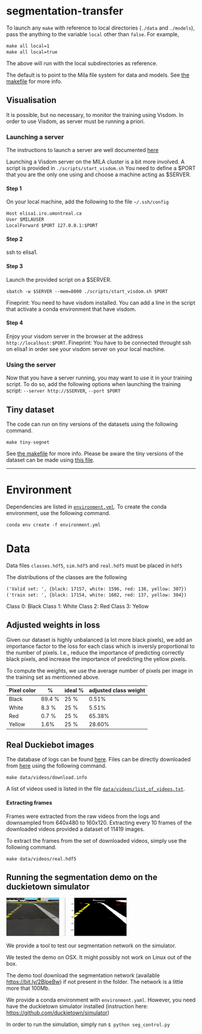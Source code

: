 # segmentation-transfer

To launch any `make` with reference to local directories (`./data` and `./models`), pass the anything to the variable `local` other than `false`. For example,

```
make all local=1
make all local=true
```
The above will run with the local subdirectories as reference.

The default is to point to the Mila file system for data and models. See [the makefile](makefile) for more info.

## Visualisation

It is possible, but no necessary, to monitor the training using Visdom. In order to use Visdom, as server must be running a priori.

### Launching a server
The instructions to launch a server are well documented [here](https://github.com/facebookresearch/visdom#usage)

Launching a Visdom server on the MILA cluster is a bit more involved. A script is provided in `./scripts/start_visdom.sh`
You need to define a $PORT that you are the only one using and choose a machine acting as $SERVER.

#### Step 1
On your local machine, add the following to the file `~/.ssh/config`
```
Host elisa1.iro.umontreal.ca
User $MILAUSER
LocalForward $PORT 127.0.0.1:$PORT
```

#### Step 2
ssh to elisa1.

#### Step 3
Launch the provided script on a $SERVER.
```
sbatch -w $SERVER --mem=8000 ./scripts/start_visdom.sh $PORT
```
Fineprint: You need to have visdom installed. You can add a line in the script that activate a conda environment that have visdom.

#### Step 4
Enjoy your visdom server in the browser at the address `http://localhost:$PORT`. 
Fineprint: You have to be connected throught ssh on elisa1 in order see your visdom server on your local machine.

### Using the server
Now that you have a server running, you may want to use it in your training script.
To do so, add the following options when launching the training script: `--server http://$SERVER`, `--port $PORT`

## Tiny dataset

The code can run on tiny versions of the datasets using the following command.

```
make tiny-segnet
```

 See [the makefile](makefile) for more info. Please be aware the tiny versions of the dataset can be made using [this file](src/data/tiny_dataset.py).

---

# Environment

Dependencies are listed in [`environment.yml`](environment.yml). To create the conda environment, use the following command.

```
conda env create -f environment.yml
```

# Data

Data files `classes.hdf5`, `sim.hdf5` and `real.hdf5` must be placed in `hdf5`

The distributions of the classes are the following
```
('Valid set: ', {black: 17157, white: 1596, red: 138, yellow: 307})
('train set: ', {black: 17154, white: 1602, red: 137, yellow: 304})
```

Class 0: Black
Class 1: White
Class 2: Red
Class 3: Yellow

## Adjusted weights in loss

Given our dataset is highly unbalanced (a lot more black pixels), we add an importance factor to the loss for each class which is inversly proportional to the number of pixels. I.e., reduce the importance of predicting correctly black pixels, and increase the importance of predicting the yellow pixels.

To compute the weights, we use the average number of pixels per image in the training set as mentionned above.


| Pixel color  | % | ideal % | adjusted class weight |
| ------------ | - | ------- | ------ |
| Black | 89.4 % | 25 % | 0.51% |
| White | 8.3 % | 25 % | 5.51% |
| Red | 0.7 % | 25 % | 65.38% |
| Yellow | 1.6% | 25 % | 28.60% |

## Real Duckiebot images

The database of logs can be found [here](http://ipfs.duckietown.org:8080/ipfs/QmUbtwQ3QZKmmz5qTjKM3z8LJjsrKBWLUnnzoE5L4M7y7J/logs/gallery.html). Files can be directly downloaded from [here](https://gateway.ipfs.io/ipfs/QmUbtwQ3QZKmmz5qTjKM3z8LJjsrKBWLUnnzoE5L4M7y7J/logs/) using the following command.

```
make data/videos/download.info
```

A list of videos used is listed in the file [`data/videos/list_of_videos.txt`](data/videos/list_of_videos.txt).

#### Extracting frames

Frames were extracted from the raw videos from the logs and downsampled from 640x480 to 160x120. Extracting every 10 frames of the downloaded videos provided a dataset of 11419 images.

To extract the frames from the set of downloaded videos, simply use the following command.

```
make data/videos/real.hdf5
```

## Running the segmentation demo on the duckietown simulator

![Simulator demo](./results/sim_segmented.gif)

We provide a tool to test our segmentation network on the simulator.

We tested the demo on OSX. It might possibly not work on Linux out of the box.

The demo tool download the segmentation network (available https://bit.ly/2BlpeBw) if not present in the folder. The network is a little more that 100Mb.

We provide a conda environment with `environment.yaml`. However, you need have the duckietown simulator installed (instruction here: https://github.com/duckietown/simulator)

In order to run the simulation, simply run `$ python seg_control.py`
